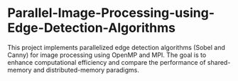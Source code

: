 # Parallel-Image-Processing-using-Edge-Detection-Algorithms
This project implements parallelized edge detection algorithms (Sobel and Canny) for image processing using OpenMP and MPI. The goal is to enhance computational efficiency and compare the performance of shared-memory and distributed-memory paradigms. 
